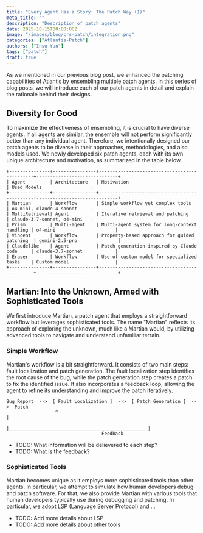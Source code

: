 ```yaml
---
title: "Every Agent Has a Story: The Patch Way (1)"
meta_title: ""
description: "Description of patch agents"
date: 2025-10-15T00:00:00Z
image: "/images/blog/crs-patch/integration.png"
categories: ["Atlantis-Patch"]
authors: ["Insu Yun"]
tags: ["patch"]
draft: true
---
```


As we mentioned in our previous blog post, we enhanced the patching capabilities of Atlantis by ensembling multiple patch agents. In this series of blog posts, we will introduce each of our patch agents in detail and explain the rationale behind their designs. 

## Diversity for Good
To maximize the effectiveness of ensembling, it is crucial to have diverse agents. If all agents are similar, the ensemble will not perform significantly better than any individual agent. Therefore, we intentionally designed our patch agents to be diverse in their approaches, methodologies, and also models used. We newly developed six patch agents, each with its own unique architecture and motivation, as summarized in the table below.
```
+---------------+----------------+----------------------------------------------+------------------------------+
| Agent         | Architecture   | Motivation                                   | Used Models                  |
+---------------+----------------+----------------------------------------------+------------------------------+
| Martian       | Workflow       | Simple workflow yet complex tools            | o4-mini, claude-4-sonnet     |
| MultiRetrieval| Agent          | Iterative retrieval and patching             | claude-3.7-sonnet, o4-mini   |
| Prism         | Multi-agent    | Multi-agent system for long-context handling | o4-mini                      |
| Vincent       | Workflow       | Property-based approach for guided patching  | gemini-2.5-pro               |
| Claudelike    | Agent          | Patch generation inspired by Claude code     | claude-3.7-sonnet            |
| Eraser        | Workflow       | Use of custom model for specialized tasks    | Custom model                 |
+---------------+----------------+----------------------------------------------+------------------------------+

```

## Martian: Into the Unknown, Armed with Sophisticated Tools
We first introduce Martian, a patch agent that employs a straightforward workflow but leverages sophisticated tools. The name "Martian" reflects its approach of exploring the unknown, much like a Martian would, by utilizing advanced tools to navigate and understand unfamiliar terrain. 

### Simple Workflow
Martian's workflow is a bit straightforward. It consists of two main steps: fault localization and patch generation. The fault localization step identifies the root cause of the bug, while the patch generation step creates a patch to fix the identified issue. It also incorporates a feedback loop, allowing the agent to refine its understanding and improve the patch iteratively.

```
Bug Report  -->  [ Fault Localization ]  -->  [ Patch Generation ]  -->  Patch
                  ^                                                   |
                  |___________________________________________________|
                                   Feedback
```

- TODO:  What information will be delievered to each step?
- TODO:  What is the feedback?


### Sophisticated Tools
Martian becomes unique as it employs more sophisticated tools than other agents. In particular, we attempt to simulate how human developers debug and patch software. For that, we also provide Martian with various tools that human developers typically use during debugging and patching. In particular, we adopt LSP (Language Server Protocol) and ...

- TODO: Add more details about LSP
- TODO: Add more details about other tools